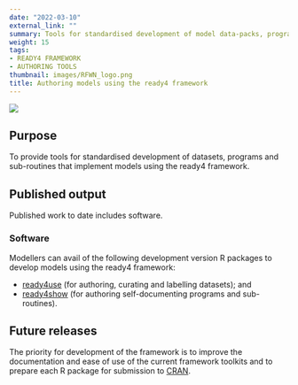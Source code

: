 ```yaml
---
date: "2022-03-10"
external_link: ""
summary: Tools for standardised development of model data-packs, programs and sub-routines.
weight: 15
tags:
- READY4 FRAMEWORK
- AUTHORING TOOLS
thumbnail: images/RFWN_logo.png
title: Authoring models using the ready4 framework
---
```


![](featured.png)

## Purpose
To provide tools for standardised development of datasets, programs and sub-routines that implement models using the ready4 framework.

## Published output
Published work to date includes software.

### Software

Modellers can avail of the following development version R packages to develop models using the ready4 framework:

- [ready4use](https://ready4-dev.github.io/ready4use/index.html) (for authoring, curating and labelling datasets); and
- [ready4show](https://ready4-dev.github.io/ready4show/index.html) (for authoring self-documenting programs and sub-routines).


## Future releases
The priority for development of the framework is to improve the documentation and ease of use of the current framework toolkits and to prepare each R package for submission to [CRAN](https://cran.r-project.org/).